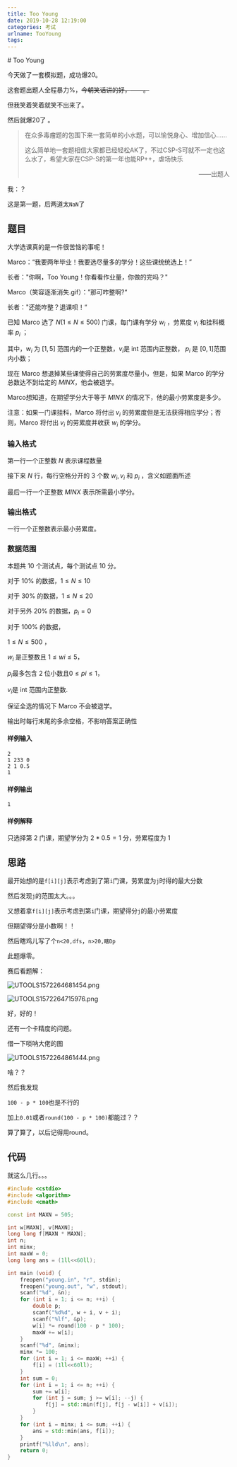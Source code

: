 ```yaml
---
title: Too Young
date: 2019-10-28 12:19:00
categories: 考试
urlname: TooYoung
tags:
---
```

<!--markdown-->#  Too Young 

今天做了一套模拟题，成功爆20。

这套题出题人全程暴力%，~~今朝笑话讲的好，——。~~

但我笑着笑着就笑不出来了。

然后就爆20了 。

> 在众多毒瘤题的包围下来一套简单的小水题，可以愉悦身心、增加信心......
>
> 这么简单地一套题相信大家都已经轻松AK了，不过CSP-S可就不一定也这么水了，希望大家在CSP-S的第一年也能RP++，虐场快乐
>
> <div style="text-align: right"> ——出题人</div>

我：？

这是第一题，后两道太`NaN`了

## 题目

大学选课真的是一件很苦恼的事呢！

Marco：“我要两年毕业！我要选尽量多的学分！这些课统统选上！”

长者："你啊，Too Young！你看看作业量，你做的完吗？"

Marco（笑容逐渐消失.gif）：”那可咋整啊?“

长者："还能咋整？退课呗！“

已知 Marco 选了 $N(1 \leq N \leq 500)$ 门课，每门课有学分 $w_i$ ，劳累度 $v_i$ 和挂科概率 $p_i$ ；

其中，$w_i$ 为 $[1,5]$ 范围内的一个正整数，$v_i$是 int 范围内正整数， $p_i$ 是 $[0,1]$范围内小数；

现在 Marco 想退掉某些课使得自己的劳累度尽量小，但是，如果 Marco 的学分总数达不到给定的 $MINX$，他会被退学。

Marco想知道，在期望学分大于等于 $MINX$ 的情况下，他的最小劳累度是多少。

注意：如果一门课挂科，Marco 将付出 $v_i$ 的劳累度但是无法获得相应学分；否则，Marco 将付出 $v_i$ 的劳累度并收获 $w_i$ 的学分。

### 输入格式

第一行一个正整数 $N$ 表示课程数量

接下来 $N$ 行，每行空格分开的 $3$ 个数 $w_i,v_i$ 和 $p_i$ ，含义如题面所述

最后一行一个正整数 $MINX$ 表示所需最小学分。

### 输出格式

一行一个正整数表示最小劳累度。

### 数据范围

本题共 10 个测试点，每个测试点 10 分。

对于 $10\%$ 的数据，$1 \leq N \leq 10$

对于 $30\%$ 的数据，$1 \leq N \leq 20$

对于另外 $20\%$ 的数据，$p_i=0$

对于 $100\%$ 的数据，

$1 \leq N \leq 500$ ，

$w_i$ 是正整数且 $1 \leq wi \leq 5$，

$p_i$最多包含 $2$ 位小数且$0 \leq pi \leq 1$，

$v_i$是 int 范围内正整数.

保证全选的情况下 Marco 不会被退学。

输出时每行末尾的多余空格，不影响答案正确性

#### 样例输入                            

```
2
1 233 0
2 1 0.5
1
```

#### 样例输出                            

```
1
```

#### 样例解释

只选择第 $2$ 门课，期望学分为 $2*0.5=1$ 分，劳累程度为 1

## 思路

最开始想的是`f[i][j]`表示考虑到了第`i`门课，劳累度为`j`时得的最大分数

然后发现`j`的范围太大。。。

又想着拿`f[i][j]`表示考虑到第`i`门课，期望得分`j`的最小劳累度

但期望得分是小数啊！！

然后瞎鸡儿写了个`n<20,dfs`，`n>20,瞎Dp`

此题爆零。

赛后看题解：

![UTOOLS1572264681454.png](https://yanxuan.nosdn.127.net/717b478aa96028a5255e23cec0be766d.png)

![UTOOLS1572264715976.png](https://yanxuan.nosdn.127.net/d7710f6040eaac4f443b68dfaa8e9b58.png)

好，好的！

还有一个卡精度的问题。

借一下唢呐大佬的图

![UTOOLS1572264861444.png](https://yanxuan.nosdn.127.net/fe3ec776a6aff7c8e2f6640e24516a5d.png)

啥？？

然后我发现

`100 - p * 100`也是不行的

加上`0.01`或者`round(100 - p * 100)`都能过？？

算了算了，以后记得用round。

## 代码

就这么几行。。。

```cpp
#include <cstdio>
#include <algorithm>
#include <cmath>

const int MAXN = 505;

int w[MAXN], v[MAXN];
long long f[MAXN * MAXN];
int n;
int minx;
int maxW = 0;
long long ans = (1ll<<60ll);

int main (void) {
	freopen("young.in", "r", stdin);
	freopen("young.out", "w", stdout);
	scanf("%d", &n);
	for (int i = 1; i <= n; ++i) {
		double p;
		scanf("%d%d", w + i, v + i);
		scanf("%lf", &p);
		w[i] *= round(100 - p * 100);
		maxW += w[i];
	}
	scanf("%d", &minx);
	minx *= 100;
	for (int i = 1; i <= maxW; ++i) {
		f[i] = (1ll<<60ll);
	}
	int sum = 0;
	for (int i = 1; i <= n; ++i) {
		sum += w[i];
		for (int j = sum; j >= w[i]; --j) {
			f[j] = std::min(f[j], f[j - w[i]] + v[i]);
		}
	}
	for (int i = minx; i <= sum; ++i) {
		ans = std::min(ans, f[i]);
	}
	printf("%lld\n", ans);
	return 0;
}
```

